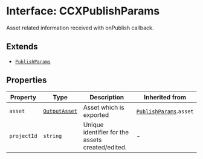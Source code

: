 # Interface: CCXPublishParams

Asset related information received with onPublish callback.

## Extends

- [`PublishParams`](publish-params.md)

## Properties

| Property | Type | Description | Inherited from |
| ------ | ------ | ------ | ------ |
| `asset` | [`OutputAsset`](../../../Asset.types/interfaces/output-asset/index.md) | Asset which is exported | [`PublishParams`](publish-params.md).`asset` |
| `projectId` | `string` | Unique identifier for the assets created/edited. | - |
